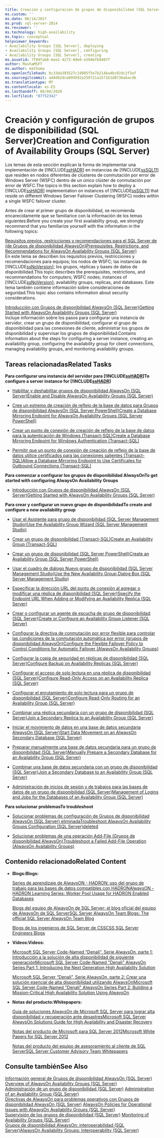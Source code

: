 ```yaml
---
title: Creación y configuración de grupos de disponibilidad (SQL Server) | Microsoft Docs
ms.custom: ''
ms.date: 06/14/2017
ms.prod: sql-server-2014
ms.reviewer: ''
ms.technology: high-availability
ms.topic: conceptual
helpviewer_keywords:
- Availability Groups [SQL Server], deploying
- Availability Groups [SQL Server], configuring
- Availability Groups [SQL Server], creating
ms.assetid: 7f89fab8-6ee2-4273-9de0-e594bfb9407f
author: MashaMSFT
ms.author: mathoma
ms.openlocfilehash: bc33da393527c19985f5e7b214ba4bc02dc2f3af
ms.sourcegitcommit: ad4d92dce894592a259721a1571b1d8736abacdb
ms.translationtype: MT
ms.contentlocale: es-ES
ms.lasthandoff: 08/04/2020
ms.locfileid: "87752342"
---
```

# <a name="creation-and-configuration-of-availability-groups-sql-server"></a><span data-ttu-id="f9266-102">Creación y configuración de grupos de disponibilidad (SQL Server)</span><span class="sxs-lookup"><span data-stu-id="f9266-102">Creation and Configuration of Availability Groups (SQL Server)</span></span>
  <span data-ttu-id="f9266-103">Los temas de esta sección explican la forma de implementar una implementación de [!INCLUDE[ssHADR](../../../includes/sshadr-md.md)] en instancias de [!INCLUDE[ssSQL11](../../../includes/sssql11-md.md)] que residen en nodos diferentes de clústeres de conmutación por error de Windows Server (WSFC) dentro de un único clúster de conmutación por error de WSFC.</span><span class="sxs-lookup"><span data-stu-id="f9266-103">The topics in this section explain how to deploy a [!INCLUDE[ssHADR](../../../includes/sshadr-md.md)] implementation on instances of [!INCLUDE[ssSQL11](../../../includes/sssql11-md.md)] that reside on different Windows Server Failover Clustering (WSFC) nodes within a single WSFC failover cluster.</span></span>  
  
 <span data-ttu-id="f9266-104">Antes de crear el primer grupo de disponibilidad, se recomienda encarecidamente que se familiarice con la información de los temas siguientes:</span><span class="sxs-lookup"><span data-stu-id="f9266-104">Before you create your first availability group, we strongly recommend that you familiarize yourself with the information in the following topics:</span></span>  
  
 [<span data-ttu-id="f9266-105">Requisitos previos, restricciones y recomendaciones para el SQL Server de &#40;de Grupos de disponibilidad AlwaysOn&#41;</span><span class="sxs-lookup"><span data-stu-id="f9266-105">Prerequisites, Restrictions, and Recommendations for AlwaysOn Availability Groups &#40;SQL Server&#41;</span></span>](prereqs-restrictions-recommendations-always-on-availability.md)  
 <span data-ttu-id="f9266-106">En este tema se describen los requisitos previos, restricciones y recomendaciones para equipos; los nodos de WSFC; las instancias de [!INCLUDE[ssNoVersion](../../../includes/ssnoversion-md.md)]; los grupos, réplicas y bases de datos de disponibilidad.</span><span class="sxs-lookup"><span data-stu-id="f9266-106">This topic describes the prerequisites, restrictions, and recommendations for computers; WSFC nodes; instances of [!INCLUDE[ssNoVersion](../../../includes/ssnoversion-md.md)]; availability groups, replicas, and databases.</span></span> <span data-ttu-id="f9266-107">Este tema también contiene información sobre consideraciones de seguridad.</span><span class="sxs-lookup"><span data-stu-id="f9266-107">This topic also contains information about security considerations.</span></span>  
  
 [<span data-ttu-id="f9266-108">Introducción con Grupos de disponibilidad AlwaysOn &#40;SQL Server&#41;</span><span class="sxs-lookup"><span data-stu-id="f9266-108">Getting Started with AlwaysOn Availability Groups &#40;SQL Server&#41;</span></span>](getting-started-with-always-on-availability-groups-sql-server.md)  
 <span data-ttu-id="f9266-109">Incluye información sobre los pasos para configurar una instancia de servidor, crear un grupo de disponibilidad, configurar el grupo de disponibilidad para las conexiones de cliente, administrar los grupos de disponibilidad y supervisar los grupos de disponibilidad.</span><span class="sxs-lookup"><span data-stu-id="f9266-109">Contains information about the steps for configuring a server instance, creating an availability group, configuring the availability group for client connections, managing availability groups, and monitoring availability groups.</span></span>  
  
 
  
##  <a name="related-tasks"></a><a name="RelatedTasks"></a> <span data-ttu-id="f9266-110">Tareas relacionadas</span><span class="sxs-lookup"><span data-stu-id="f9266-110">Related Tasks</span></span>  
 <span data-ttu-id="f9266-111">**Para configurar una instancia del servidor para [!INCLUDE[ssHADR](../../../includes/sshadr-md.md)]**</span><span class="sxs-lookup"><span data-stu-id="f9266-111">**To configure a server instance for [!INCLUDE[ssHADR](../../../includes/sshadr-md.md)]**</span></span>  
  
-   [<span data-ttu-id="f9266-112">Habilitar y deshabilitar grupos de disponibilidad AlwaysOn &#40;SQL Server&#41;</span><span class="sxs-lookup"><span data-stu-id="f9266-112">Enable and Disable AlwaysOn Availability Groups &#40;SQL Server&#41;</span></span>](enable-and-disable-always-on-availability-groups-sql-server.md)  
  
-   [<span data-ttu-id="f9266-113">Cree un extremo de creación de reflejo de la base de datos para Grupos de disponibilidad AlwaysOn &#40;SQL Server PowerShell&#41;</span><span class="sxs-lookup"><span data-stu-id="f9266-113">Create a Database Mirroring Endpoint for AlwaysOn Availability Groups &#40;SQL Server PowerShell&#41;</span></span>](database-mirroring-always-on-availability-groups-powershell.md)  
  
-   [<span data-ttu-id="f9266-114">Crear un punto de conexión de creación de reflejo de la base de datos para la autenticación de Windows &#40;Transact-SQL&#41;</span><span class="sxs-lookup"><span data-stu-id="f9266-114">Create a Database Mirroring Endpoint for Windows Authentication &#40;Transact-SQL&#41;</span></span>](../../database-mirroring/create-a-database-mirroring-endpoint-for-windows-authentication-transact-sql.md)  
  
-   [<span data-ttu-id="f9266-115">Permitir que un punto de conexión de creación de reflejo de la base de datos utilice certificados para las conexiones salientes &#40;Transact-SQL&#41;</span><span class="sxs-lookup"><span data-stu-id="f9266-115">Allow a Database Mirroring Endpoint to Use Certificates for Outbound Connections &#40;Transact-SQL&#41;</span></span>](../../database-mirroring/database-mirroring-use-certificates-for-outbound-connections.md)  
  
 <span data-ttu-id="f9266-116">**Para comenzar a configurar los grupos de disponibilidad AlwaysOn**</span><span class="sxs-lookup"><span data-stu-id="f9266-116">**To get started with configuring AlwaysOn Availability Groups**</span></span>  
  
-   [<span data-ttu-id="f9266-117">Introducción con Grupos de disponibilidad AlwaysOn &#40;SQL Server&#41;</span><span class="sxs-lookup"><span data-stu-id="f9266-117">Getting Started with AlwaysOn Availability Groups &#40;SQL Server&#41;</span></span>](getting-started-with-always-on-availability-groups-sql-server.md)  
  
 <span data-ttu-id="f9266-118">**Para crear y configurar un nuevo grupo de disponibilidad**</span><span class="sxs-lookup"><span data-stu-id="f9266-118">**To create and configure a new availability group**</span></span>  
  
-   [<span data-ttu-id="f9266-119">Usar el Asistente para grupo de disponibilidad &#40;SQL Server Management Studio&#41;</span><span class="sxs-lookup"><span data-stu-id="f9266-119">Use the Availability Group Wizard &#40;SQL Server Management Studio&#41;</span></span>](use-the-availability-group-wizard-sql-server-management-studio.md)  
  
-   [<span data-ttu-id="f9266-120">Crear un grupo de disponibilidad &#40;Transact-SQL&#41;</span><span class="sxs-lookup"><span data-stu-id="f9266-120">Create an Availability Group &#40;Transact-SQL&#41;</span></span>](create-an-availability-group-transact-sql.md)  
  
-   [<span data-ttu-id="f9266-121">Crear un grupo de disponibilidad &#40;SQL Server PowerShell&#41;</span><span class="sxs-lookup"><span data-stu-id="f9266-121">Create an Availability Group &#40;SQL Server PowerShell&#41;</span></span>](../../../powershell/sql-server-powershell.md)  
  
-   [<span data-ttu-id="f9266-122">Usar el cuadro de diálogo Nuevo grupo de disponibilidad &#40;SQL Server Management Studio&#41;</span><span class="sxs-lookup"><span data-stu-id="f9266-122">Use the New Availability Group Dialog Box &#40;SQL Server Management Studio&#41;</span></span>](use-the-new-availability-group-dialog-box-sql-server-management-studio.md)  
  
-   [<span data-ttu-id="f9266-123">Especificar la dirección URL del punto de conexión al agregar o modificar una réplica de disponibilidad &#40;SQL Server&#41;</span><span class="sxs-lookup"><span data-stu-id="f9266-123">Specify the Endpoint URL When Adding or Modifying an Availability Replica &#40;SQL Server&#41;</span></span>](specify-endpoint-url-adding-or-modifying-availability-replica.md)  
  
-   [<span data-ttu-id="f9266-124">Crear o configurar un agente de escucha de grupo de disponibilidad &#40;SQL Server&#41;</span><span class="sxs-lookup"><span data-stu-id="f9266-124">Create or Configure an Availability Group Listener &#40;SQL Server&#41;</span></span>](create-or-configure-an-availability-group-listener-sql-server.md)  
  
-   [<span data-ttu-id="f9266-125">Configurar la directiva de conmutación por error flexible para controlar las condiciones de la conmutación automática por error (grupos de disponibilidad AlwaysOn)</span><span class="sxs-lookup"><span data-stu-id="f9266-125">Configure the Flexible Failover Policy to Control Conditions for Automatic Failover (AlwaysOn Availability Groups)</span></span>](configure-flexible-automatic-failover-policy.md)  
  
-   [<span data-ttu-id="f9266-126">Configurar la copia de seguridad en réplicas de disponibilidad &#40;SQL Server&#41;</span><span class="sxs-lookup"><span data-stu-id="f9266-126">Configure Backup on Availability Replicas &#40;SQL Server&#41;</span></span>](configure-backup-on-availability-replicas-sql-server.md)  
  
-   [<span data-ttu-id="f9266-127">Configurar el acceso de solo lectura en una réplica de disponibilidad &#40;SQL Server&#41;</span><span class="sxs-lookup"><span data-stu-id="f9266-127">Configure Read-Only Access on an Availability Replica &#40;SQL Server&#41;</span></span>](configure-read-only-access-on-an-availability-replica-sql-server.md)  
  
-   [<span data-ttu-id="f9266-128">Configurar el enrutamiento de solo lectura para un grupo de disponibilidad &#40;SQL Server&#41;</span><span class="sxs-lookup"><span data-stu-id="f9266-128">Configure Read-Only Routing for an Availability Group &#40;SQL Server&#41;</span></span>](configure-read-only-routing-for-an-availability-group-sql-server.md)  
  
-   [<span data-ttu-id="f9266-129">Combinar una réplica secundaria con un grupo de disponibilidad &#40;SQL Server&#41;</span><span class="sxs-lookup"><span data-stu-id="f9266-129">Join a Secondary Replica to an Availability Group &#40;SQL Server&#41;</span></span>](join-a-secondary-replica-to-an-availability-group-sql-server.md)  
  
-   [<span data-ttu-id="f9266-130">Iniciar el movimiento de datos en una base de datos secundaria AlwaysOn &#40;SQL Server&#41;</span><span class="sxs-lookup"><span data-stu-id="f9266-130">Start Data Movement on an AlwaysOn Secondary Database &#40;SQL Server&#41;</span></span>](start-data-movement-on-an-always-on-secondary-database-sql-server.md)  
  
-   [<span data-ttu-id="f9266-131">Preparar manualmente una base de datos secundaria para un grupo de disponibilidad &#40;SQL Server&#41;</span><span class="sxs-lookup"><span data-stu-id="f9266-131">Manually Prepare a Secondary Database for an Availability Group &#40;SQL Server&#41;</span></span>](manually-prepare-a-secondary-database-for-an-availability-group-sql-server.md)  
  
-   [<span data-ttu-id="f9266-132">Combinar una base de datos secundaria con un grupo de disponibilidad &#40;SQL Server&#41;</span><span class="sxs-lookup"><span data-stu-id="f9266-132">Join a Secondary Database to an Availability Group &#40;SQL Server&#41;</span></span>](join-a-secondary-database-to-an-availability-group-sql-server.md)  
  
-   [<span data-ttu-id="f9266-133">Administración de inicios de sesión y de trabajos para las bases de datos de un grupo de disponibilidad &#40;SQL Server&#41;</span><span class="sxs-lookup"><span data-stu-id="f9266-133">Management of Logins and Jobs for the Databases of an Availability Group &#40;SQL Server&#41;</span></span>](../../logins-and-jobs-for-availability-group-databases.md)  
  
 <span data-ttu-id="f9266-134">**Para solucionar problemas**</span><span class="sxs-lookup"><span data-stu-id="f9266-134">**To troubleshoot**</span></span>  
  
-   [<span data-ttu-id="f9266-135">Solucionar problemas de configuración de Grupos de disponibilidad AlwaysOn (SQL Server) eliminada</span><span class="sxs-lookup"><span data-stu-id="f9266-135">Troubleshoot AlwaysOn Availability Groups Configuration (SQL Server)deleted</span></span>](troubleshoot-always-on-availability-groups-configuration-sql-server.md)  
  
-   [<span data-ttu-id="f9266-136">Solucionar problemas de una operación Add-File &#40;Grupos de disponibilidad AlwaysOn&#41;</span><span class="sxs-lookup"><span data-stu-id="f9266-136">Troubleshoot a Failed Add-File Operation &#40;AlwaysOn Availability Groups&#41;</span></span>](troubleshoot-a-failed-add-file-operation-always-on-availability-groups.md)  
  
##  <a name="related-content"></a><a name="RelatedContent"></a> <span data-ttu-id="f9266-137">Contenido relacionado</span><span class="sxs-lookup"><span data-stu-id="f9266-137">Related Content</span></span>  
  
-   <span data-ttu-id="f9266-138">**Blogs:**</span><span class="sxs-lookup"><span data-stu-id="f9266-138">**Blogs:**</span></span>  
  
     [<span data-ttu-id="f9266-139">Series de aprendizaje de AlwaysON - HADRON: uso del grupo de trabajo para las bases de datos compatibles con HADRON</span><span class="sxs-lookup"><span data-stu-id="f9266-139">AlwaysON - HADRON Learning Series: Worker Pool Usage for HADRON Enabled Databases</span></span>](https://blogs.msdn.com/b/psssql/archive/2012/05/17/alwayson-hadron-learning-series-worker-pool-usage-for-hadron-enabled-databases.aspx)  
  
     [<span data-ttu-id="f9266-140">Blogs del equipo de AlwaysOn de SQL Server: el blog oficial del equipo de AlwaysOn de SQL Server</span><span class="sxs-lookup"><span data-stu-id="f9266-140">SQL Server AlwaysOn Team Blogs: The official SQL Server AlwaysOn Team Blog</span></span>](https://blogs.msdn.com/b/sqlalwayson/)  
  
     [<span data-ttu-id="f9266-141">Blogs de los ingenieros de SQL Server de CSS</span><span class="sxs-lookup"><span data-stu-id="f9266-141">CSS SQL Server Engineers Blogs</span></span>](https://blogs.msdn.com/b/psssql/)  
  
-   <span data-ttu-id="f9266-142">**Vídeos:**</span><span class="sxs-lookup"><span data-stu-id="f9266-142">**Videos:**</span></span>  
  
     [<span data-ttu-id="f9266-143">Microsoft SQL Server Code-Named "Denali", Serie AlwaysOn, parte 1: Introducción a la solución de alta disponibilidad de siguiente generación</span><span class="sxs-lookup"><span data-stu-id="f9266-143">Microsoft SQL Server Code-Named "Denali" AlwaysOn Series,Part 1: Introducing the Next Generation High Availability Solution</span></span>](https://channel9.msdn.com/Events/TechEd/NorthAmerica/2011/DBI302)  
  
     [<span data-ttu-id="f9266-144">Microsoft SQL Server “Denali”, Serie AlwaysOn, parte 2: Crear una solución esencial de alta disponibilidad utilizando AlwaysOn</span><span class="sxs-lookup"><span data-stu-id="f9266-144">Microsoft SQL Server Code-Named "Denali" AlwaysOn Series,Part 2: Building a Mission-Critical High Availability Solution Using AlwaysOn</span></span>](https://channel9.msdn.com/Events/TechEd/NorthAmerica/2011/DBI404)  
  
-   <span data-ttu-id="f9266-145">**Notas del producto:**</span><span class="sxs-lookup"><span data-stu-id="f9266-145">**Whitepapers:**</span></span>  
  
     [<span data-ttu-id="f9266-146">Guía de soluciones AlwaysOn de Microsoft SQL Server para lograr alta disponibilidad y recuperación ante desastres</span><span class="sxs-lookup"><span data-stu-id="f9266-146">Microsoft SQL Server AlwaysOn Solutions Guide for High Availability and Disaster Recovery</span></span>](https://go.microsoft.com/fwlink/?LinkId=227600)  
  
     [<span data-ttu-id="f9266-147">Notas del producto de Microsoft para SQL Server 2012</span><span class="sxs-lookup"><span data-stu-id="f9266-147">Microsoft White Papers for SQL Server 2012</span></span>](https://msdn.microsoft.com/library/hh403491.aspx)  
  
     [<span data-ttu-id="f9266-148">Notas del producto del equipo de asesoramiento al cliente de SQL Server</span><span class="sxs-lookup"><span data-stu-id="f9266-148">SQL Server Customer Advisory Team Whitepapers</span></span>](http://sqlcat.com/)  
  
## <a name="see-also"></a><span data-ttu-id="f9266-149">Consulte también</span><span class="sxs-lookup"><span data-stu-id="f9266-149">See Also</span></span>  
 <span data-ttu-id="f9266-150">[Información general de Grupos de disponibilidad AlwaysOn &#40;SQL Server&#41;](overview-of-always-on-availability-groups-sql-server.md) </span><span class="sxs-lookup"><span data-stu-id="f9266-150">[Overview of AlwaysOn Availability Groups &#40;SQL Server&#41;](overview-of-always-on-availability-groups-sql-server.md) </span></span>  
 <span data-ttu-id="f9266-151">[Administración de un grupo de disponibilidad &#40;SQL Server&#41;](administration-of-an-availability-group-sql-server.md) </span><span class="sxs-lookup"><span data-stu-id="f9266-151">[Administration of an Availability Group &#40;SQL Server&#41;](administration-of-an-availability-group-sql-server.md) </span></span>  
 <span data-ttu-id="f9266-152">[Directivas de AlwaysOn para problemas operativos con Grupos de disponibilidad AlwaysOn (SQL Server)](always-on-policies-for-operational-issues-always-on-availability.md) </span><span class="sxs-lookup"><span data-stu-id="f9266-152">[AlwaysOn Policies for Operational Issues with AlwaysOn Availability Groups (SQL Server)](always-on-policies-for-operational-issues-always-on-availability.md) </span></span>  
 <span data-ttu-id="f9266-153">[Supervisión de los grupos de disponibilidad &#40;SQL Server&#41;](monitoring-of-availability-groups-sql-server.md) </span><span class="sxs-lookup"><span data-stu-id="f9266-153">[Monitoring of Availability Groups &#40;SQL Server&#41;](monitoring-of-availability-groups-sql-server.md) </span></span>  
 [<span data-ttu-id="f9266-154">Grupos de disponibilidad AlwaysOn: interoperabilidad (SQL Server)</span><span class="sxs-lookup"><span data-stu-id="f9266-154">AlwaysOn Availability Groups: Interoperability (SQL Server)</span></span>](always-on-availability-groups-interoperability-sql-server.md)  
  
